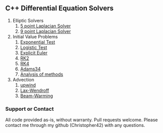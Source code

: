 ## C++ Differential Equation Solvers

1. Elliptic Solvers
    1. [5 point Laplacian Solver](https://christopher42.github.io/computational-mathematics/differentialEquationSolvers/ellipticSolvers/laplacian/initLaplace5)
    2. [9 point Laplacian Solver](https://christopher42.github.io/computational-mathematics/differentialEquationSolvers/ellipticSolvers/laplacian/initLaplace9)
2. Initial Value Problems
	1. [Exponential Test](https://christopher42.github.io/computational-mathematics/differentialEquationSolvers/ivp/simpleTest)
	2. [Logistic Test](https://christopher42.github.io/computational-mathematics/differentialEquationSolvers/ivp/logisticTest)
	3. [Explicit Euler](https://christopher42.github.io/computational-mathematics/differentialEquationSolvers/ivp/explicitEuler)
	4. [RK2](https://christopher42.github.io/computational-mathematics/differentialEquationSolvers/ivp/rk2)
	5. [RK4](https://christopher42.github.io/computational-mathematics/differentialEquationSolvers/ivp/rk4)
	6. [Adams34](https://christopher42.github.io/computational-mathematics/differentialEquationSolvers/ivp/adams34)
	7. [Analysis of methods](https://christopher42.github.io/computational-mathematics/differentialEquationSolvers/ivp/analysis)
3. Advection
	1. [upwind](https://christopher42.github.io/computational-mathematics/differentialEquationSolvers/ivp2d/upwind)
	2. [Lax-Wendroff](https://christopher42.github.io/computational-mathematics/differentialEquationSolvers/ivp2d/laxWendroff)
	3. [Beam-Warming](https://christopher42.github.io/computational-mathematics/differentialEquationSolvers/ivp2d/beamWarming)

### Support or Contact

All code provided as-is, without warranty. Pull requests welcome. Please contact me through my github (Christopher42) with any questions.
